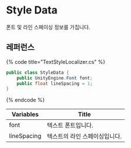 # Style Data

폰트 및 라인 스페이싱 정보를 가집니다.‌

## 레퍼런스 <a href="undefined" id="undefined"></a>

{% code title="TextStyleLocalizer.cs" %}
```csharp
public class StyleData {
    public UnityEngine.Font font;
    public float lineSpacing = 1;
}
```
{% endcode %}

| Variables   | ​Title           |
| ----------- | ---------------- |
| font        | 텍스트 폰트입니다.       |
| lineSpacing | 텍스트의 라인 스페이싱입니다. |

